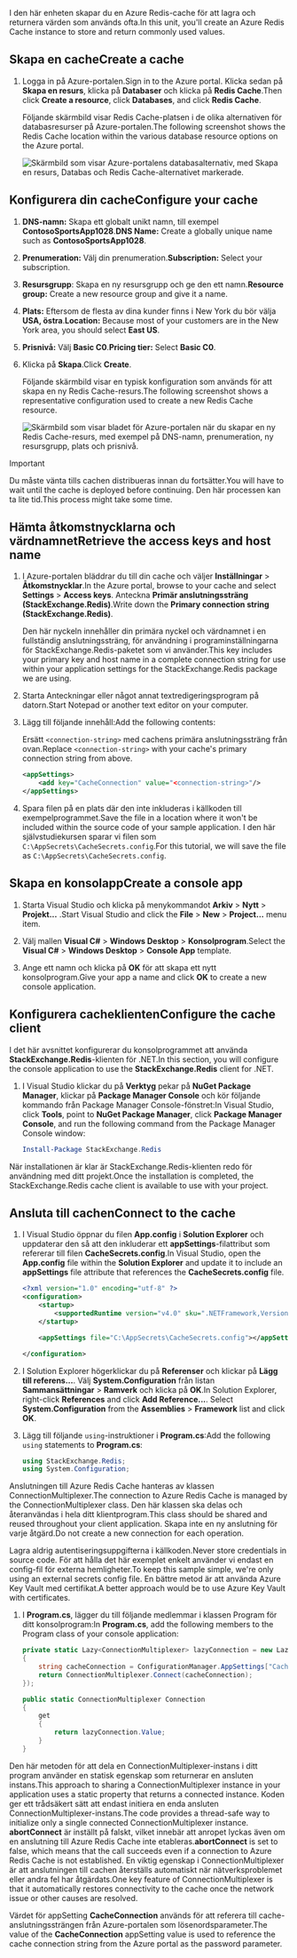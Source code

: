<span data-ttu-id="ab0c2-101">I den här enheten skapar du en Azure Redis-cache för att lagra och returnera värden som används ofta.</span><span class="sxs-lookup"><span data-stu-id="ab0c2-101">In this unit, you'll create an Azure Redis Cache instance to store and return commonly used values.</span></span>

## <a name="create-a-cache"></a><span data-ttu-id="ab0c2-102">Skapa en cache</span><span class="sxs-lookup"><span data-stu-id="ab0c2-102">Create a cache</span></span>

1. <span data-ttu-id="ab0c2-103">Logga in på Azure-portalen.</span><span class="sxs-lookup"><span data-stu-id="ab0c2-103">Sign in to the Azure portal.</span></span> <span data-ttu-id="ab0c2-104">Klicka sedan på **Skapa en resurs**, klicka på **Databaser** och klicka på **Redis Cache**.</span><span class="sxs-lookup"><span data-stu-id="ab0c2-104">Then click **Create a resource**, click **Databases**, and click **Redis Cache**.</span></span>

    <span data-ttu-id="ab0c2-105">Följande skärmbild visar Redis Cache-platsen i de olika alternativen för databasresurser på Azure-portalen.</span><span class="sxs-lookup"><span data-stu-id="ab0c2-105">The following screenshot shows the Redis Cache location within the various database resource options on the Azure portal.</span></span>

    ![Skärmbild som visar Azure-portalens databasalternativ, med Skapa en resurs, Databas och Redis Cache-alternativet markerade.](../media/4-create-a-cache-1.png)

## <a name="configure-your-cache"></a><span data-ttu-id="ab0c2-107">Konfigurera din cache</span><span class="sxs-lookup"><span data-stu-id="ab0c2-107">Configure your cache</span></span>

1. <span data-ttu-id="ab0c2-108">**DNS-namn:** Skapa ett globalt unikt namn, till exempel **ContosoSportsApp1028**.</span><span class="sxs-lookup"><span data-stu-id="ab0c2-108">**DNS Name:** Create a globally unique name such as **ContosoSportsApp1028**.</span></span>

1. <span data-ttu-id="ab0c2-109">**Prenumeration:** Välj din prenumeration.</span><span class="sxs-lookup"><span data-stu-id="ab0c2-109">**Subscription:** Select your subscription.</span></span>

1. <span data-ttu-id="ab0c2-110">**Resursgrupp**: Skapa en ny resursgrupp och ge den ett namn.</span><span class="sxs-lookup"><span data-stu-id="ab0c2-110">**Resource group:** Create a new resource group and give it a name.</span></span>

1. <span data-ttu-id="ab0c2-111">**Plats:** Eftersom de flesta av dina kunder finns i New York du bör välja **USA, östra**.</span><span class="sxs-lookup"><span data-stu-id="ab0c2-111">**Location:** Because most of your customers are in the New York area, you should select **East US**.</span></span>

1. <span data-ttu-id="ab0c2-112">**Prisnivå:** Välj **Basic C0**.</span><span class="sxs-lookup"><span data-stu-id="ab0c2-112">**Pricing tier:** Select **Basic C0**.</span></span>

1. <span data-ttu-id="ab0c2-113">Klicka på **Skapa**.</span><span class="sxs-lookup"><span data-stu-id="ab0c2-113">Click **Create**.</span></span>

    <span data-ttu-id="ab0c2-114">Följande skärmbild visar en typisk konfiguration som används för att skapa en ny Redis Cache-resurs.</span><span class="sxs-lookup"><span data-stu-id="ab0c2-114">The following screenshot shows a representative configuration used to create a new Redis Cache resource.</span></span>

    ![Skärmbild som visar bladet för Azure-portalen när du skapar en ny Redis Cache-resurs, med exempel på DNS-namn, prenumeration, ny resursgrupp, plats och prisnivå.](../media/4-create-a-cache-2.png)

> [!IMPORTANT]
> <span data-ttu-id="ab0c2-116">Du måste vänta tills cachen distribueras innan du fortsätter.</span><span class="sxs-lookup"><span data-stu-id="ab0c2-116">You will have to wait until the cache is deployed before continuing.</span></span> <span data-ttu-id="ab0c2-117">Den här processen kan ta lite tid.</span><span class="sxs-lookup"><span data-stu-id="ab0c2-117">This process might take some time.</span></span>

## <a name="retrieve-the-access-keys-and-host-name"></a><span data-ttu-id="ab0c2-118">Hämta åtkomstnycklarna och värdnamnet</span><span class="sxs-lookup"><span data-stu-id="ab0c2-118">Retrieve the access keys and host name</span></span>

1. <span data-ttu-id="ab0c2-119">I Azure-portalen bläddrar du till din cache och väljer **Inställningar** > **Åtkomstnycklar**.</span><span class="sxs-lookup"><span data-stu-id="ab0c2-119">In the Azure portal, browse to your cache and select **Settings** > **Access keys**.</span></span> <span data-ttu-id="ab0c2-120">Anteckna **Primär anslutningssträng (StackExchange.Redis)**.</span><span class="sxs-lookup"><span data-stu-id="ab0c2-120">Write down the **Primary connection string (StackExchange.Redis)**.</span></span>

    <span data-ttu-id="ab0c2-121">Den här nyckeln innehåller din primära nyckel och värdnamnet i en fullständig anslutningssträng, för användning i programinställningarna för StackExchange.Redis-paketet som vi använder.</span><span class="sxs-lookup"><span data-stu-id="ab0c2-121">This key includes your primary key and host name in a complete connection string for use within your application settings for the StackExchange.Redis package we are using.</span></span>

1. <span data-ttu-id="ab0c2-122">Starta Anteckningar eller något annat textredigeringsprogram på datorn.</span><span class="sxs-lookup"><span data-stu-id="ab0c2-122">Start Notepad or another text editor on your computer.</span></span>

1. <span data-ttu-id="ab0c2-123">Lägg till följande innehåll:</span><span class="sxs-lookup"><span data-stu-id="ab0c2-123">Add the following contents:</span></span>

    <span data-ttu-id="ab0c2-124">Ersätt `<connection-string>` med cachens primära anslutningssträng från ovan.</span><span class="sxs-lookup"><span data-stu-id="ab0c2-124">Replace `<connection-string>` with your cache's primary connection string from above.</span></span>

    ```xml
    <appSettings>
        <add key="CacheConnection" value="<connection-string>"/>
    </appSettings>
    ```

1. <span data-ttu-id="ab0c2-125">Spara filen på en plats där den inte inkluderas i källkoden till exempelprogrammet.</span><span class="sxs-lookup"><span data-stu-id="ab0c2-125">Save the file in a location where it won't be included within the source code of your sample application.</span></span> <span data-ttu-id="ab0c2-126">I den här självstudiekursen sparar vi filen som `C:\AppSecrets\CacheSecrets.config`.</span><span class="sxs-lookup"><span data-stu-id="ab0c2-126">For this tutorial, we will save the file as `C:\AppSecrets\CacheSecrets.config`.</span></span>

## <a name="create-a-console-app"></a><span data-ttu-id="ab0c2-127">Skapa en konsolapp</span><span class="sxs-lookup"><span data-stu-id="ab0c2-127">Create a console app</span></span>

1. <span data-ttu-id="ab0c2-128">Starta Visual Studio och klicka på menykommandot **Arkiv** > **Nytt** > **Projekt...** .</span><span class="sxs-lookup"><span data-stu-id="ab0c2-128">Start Visual Studio and click the **File** > **New** > **Project...** menu item.</span></span>

1. <span data-ttu-id="ab0c2-129">Välj mallen **Visual C#** > **Windows Desktop** > **Konsolprogram**.</span><span class="sxs-lookup"><span data-stu-id="ab0c2-129">Select the **Visual C#** > **Windows Desktop** > **Console App** template.</span></span>

1. <span data-ttu-id="ab0c2-130">Ange ett namn och klicka på **OK** för att skapa ett nytt konsolprogram.</span><span class="sxs-lookup"><span data-stu-id="ab0c2-130">Give your app a name and click **OK** to create a new console application.</span></span>

## <a name="configure-the-cache-client"></a><span data-ttu-id="ab0c2-131">Konfigurera cacheklienten</span><span class="sxs-lookup"><span data-stu-id="ab0c2-131">Configure the cache client</span></span>

<span data-ttu-id="ab0c2-132">I det här avsnittet konfigurerar du konsolprogrammet att använda **StackExchange.Redis**-klienten för .NET.</span><span class="sxs-lookup"><span data-stu-id="ab0c2-132">In this section, you will configure the console application to use the **StackExchange.Redis** client for .NET.</span></span>

1. <span data-ttu-id="ab0c2-133">I Visual Studio klickar du på **Verktyg** pekar på **NuGet Package Manager**, klickar på **Package Manager Console** och kör följande kommando från Package Manager Console-fönstret:</span><span class="sxs-lookup"><span data-stu-id="ab0c2-133">In Visual Studio, click **Tools**, point to **NuGet Package Manager**, click **Package Manager Console**, and run the following command from the Package Manager Console window:</span></span>

    ```powershell
    Install-Package StackExchange.Redis
    ```

<span data-ttu-id="ab0c2-134">När installationen är klar är StackExchange.Redis-klienten redo för användning med ditt projekt.</span><span class="sxs-lookup"><span data-stu-id="ab0c2-134">Once the installation is completed, the StackExchange.Redis cache client is available to use with your project.</span></span>

## <a name="connect-to-the-cache"></a><span data-ttu-id="ab0c2-135">Ansluta till cachen</span><span class="sxs-lookup"><span data-stu-id="ab0c2-135">Connect to the cache</span></span>

1. <span data-ttu-id="ab0c2-136">I Visual Studio öppnar du filen **App.config** i **Solution Explorer** och uppdaterar den så att den inkluderar ett **appSettings**-filattribut som refererar till filen **CacheSecrets.config**.</span><span class="sxs-lookup"><span data-stu-id="ab0c2-136">In Visual Studio, open the **App.config** file within the **Solution Explorer** and update it to include an **appSettings** file attribute that references the **CacheSecrets.config** file.</span></span>

    ```xml
    <?xml version="1.0" encoding="utf-8" ?>
    <configuration>
        <startup>
            <supportedRuntime version="v4.0" sku=".NETFramework,Version=v4.7.1" />
        </startup>

        <appSettings file="C:\AppSecrets\CacheSecrets.config"></appSettings>

    </configuration>
    ```

1. <span data-ttu-id="ab0c2-137">I Solution Explorer högerklickar du på **Referenser** och klickar på **Lägg till referens...**. Välj **System.Configuration** från listan **Sammansättningar** > **Ramverk** och klicka på **OK**.</span><span class="sxs-lookup"><span data-stu-id="ab0c2-137">In Solution Explorer, right-click **References** and click **Add Reference...**. Select **System.Configuration** from the **Assemblies** > **Framework** list and click **OK**.</span></span>

1. <span data-ttu-id="ab0c2-138">Lägg till följande `using`-instruktioner i **Program.cs**:</span><span class="sxs-lookup"><span data-stu-id="ab0c2-138">Add the following `using` statements to **Program.cs**:</span></span>

    ```csharp
    using StackExchange.Redis;
    using System.Configuration;
    ```

<span data-ttu-id="ab0c2-139">Anslutningen till Azure Redis Cache hanteras av klassen ConnectionMultiplexer.</span><span class="sxs-lookup"><span data-stu-id="ab0c2-139">The connection to Azure Redis Cache is managed by the ConnectionMultiplexer class.</span></span> <span data-ttu-id="ab0c2-140">Den här klassen ska delas och återanvändas i hela ditt klientprogram.</span><span class="sxs-lookup"><span data-stu-id="ab0c2-140">This class should be shared and reused throughout your client application.</span></span> <span data-ttu-id="ab0c2-141">Skapa inte en ny anslutning för varje åtgärd.</span><span class="sxs-lookup"><span data-stu-id="ab0c2-141">Do not create a new connection for each operation.</span></span>

<span data-ttu-id="ab0c2-142">Lagra aldrig autentiseringsuppgifterna i källkoden.</span><span class="sxs-lookup"><span data-stu-id="ab0c2-142">Never store credentials in source code.</span></span> <span data-ttu-id="ab0c2-143">För att hålla det här exemplet enkelt använder vi endast en config-fil för externa hemligheter.</span><span class="sxs-lookup"><span data-stu-id="ab0c2-143">To keep this sample simple, we're only using an external secrets config file.</span></span> <span data-ttu-id="ab0c2-144">En bättre metod är att använda Azure Key Vault med certifikat.</span><span class="sxs-lookup"><span data-stu-id="ab0c2-144">A better approach would be to use Azure Key Vault with certificates.</span></span>

1. <span data-ttu-id="ab0c2-145">I **Program.cs**, lägger du till följande medlemmar i klassen Program för ditt konsolprogram:</span><span class="sxs-lookup"><span data-stu-id="ab0c2-145">In **Program.cs**, add the following members to the Program class of your console application:</span></span>

    ```csharp
    private static Lazy<ConnectionMultiplexer> lazyConnection = new Lazy<ConnectionMultiplexer>(() =>
    {
        string cacheConnection = ConfigurationManager.AppSettings["CacheConnection"].ToString();
        return ConnectionMultiplexer.Connect(cacheConnection);
    });

    public static ConnectionMultiplexer Connection
    {
        get
        {
            return lazyConnection.Value;
        }
    }
    ```

<span data-ttu-id="ab0c2-146">Den här metoden för att dela en ConnectionMultiplexer-instans i ditt program använder en statisk egenskap som returnerar en ansluten instans.</span><span class="sxs-lookup"><span data-stu-id="ab0c2-146">This approach to sharing a ConnectionMultiplexer instance in your application uses a static property that returns a connected instance.</span></span> <span data-ttu-id="ab0c2-147">Koden ger ett trådsäkert sätt att endast initiera en enda ansluten ConnectionMultiplexer-instans.</span><span class="sxs-lookup"><span data-stu-id="ab0c2-147">The code provides a thread-safe way to initialize only a single connected ConnectionMultiplexer instance.</span></span> <span data-ttu-id="ab0c2-148">**abortConnect** är inställt på falskt, vilket innebär att anropet lyckas även om en anslutning till Azure Redis Cache inte etableras.</span><span class="sxs-lookup"><span data-stu-id="ab0c2-148">**abortConnect** is set to false, which means that the call succeeds even if a connection to Azure Redis Cache is not established.</span></span> <span data-ttu-id="ab0c2-149">En viktig egenskap i ConnectionMultiplexer är att anslutningen till cachen återställs automatiskt när nätverksproblemet eller andra fel har åtgärdats.</span><span class="sxs-lookup"><span data-stu-id="ab0c2-149">One key feature of ConnectionMultiplexer is that it automatically restores connectivity to the cache once the network issue or other causes are resolved.</span></span>

<span data-ttu-id="ab0c2-150">Värdet för appSetting **CacheConnection** används för att referera till cache-anslutningssträngen från Azure-portalen som lösenordsparameter.</span><span class="sxs-lookup"><span data-stu-id="ab0c2-150">The value of the **CacheConnection** appSetting value is used to reference the cache connection string from the Azure portal as the password parameter.</span></span>
